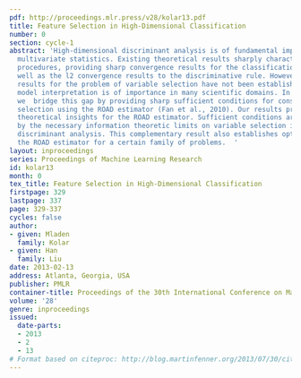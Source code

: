 ```yaml
---
pdf: http://proceedings.mlr.press/v28/kolar13.pdf
title: Feature Selection in High-Dimensional Classification
number: 0
section: cycle-1
abstract: 'High-dimensional discriminant analysis is of fundamental importance in
  multivariate statistics. Existing theoretical results sharply characterize different
  procedures, providing sharp convergence results for the classification risk, as
  well as the l2 convergence results to the discriminative rule. However, sharp theoretical
  results for the problem of variable selection have not been established, even though
  model interpretation is of importance in many scientific domains. In this paper,
  we  bridge this gap by providing sharp sufficient conditions for consistent variable
  selection using the ROAD estimator (Fan et al., 2010). Our results provide novel
  theoretical insights for the ROAD estimator. Sufficient conditions are complemented
  by the necessary information theoretic limits on variable selection in high-dimensional
  discriminant analysis. This complementary result also establishes optimality of
  the ROAD estimator for a certain family of problems.  '
layout: inproceedings
series: Proceedings of Machine Learning Research
id: kolar13
month: 0
tex_title: Feature Selection in High-Dimensional Classification
firstpage: 329
lastpage: 337
page: 329-337
cycles: false
author:
- given: Mladen
  family: Kolar
- given: Han
  family: Liu
date: 2013-02-13
address: Atlanta, Georgia, USA
publisher: PMLR
container-title: Proceedings of the 30th International Conference on Machine Learning
volume: '28'
genre: inproceedings
issued:
  date-parts:
  - 2013
  - 2
  - 13
# Format based on citeproc: http://blog.martinfenner.org/2013/07/30/citeproc-yaml-for-bibliographies/
---
```

